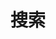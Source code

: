 ---
title: "搜索" # in any language you want
layout: "search" # is necessary
url: "search"
# url: "zh/archive"
# description: "Description for Search"
# summary: "search"
# draft: false
placeholder: "" # 搜索框内的默认显示
---